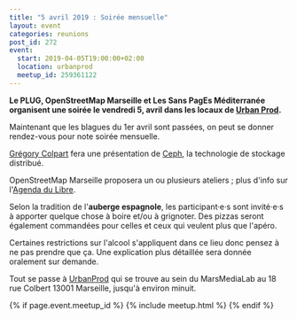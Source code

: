 ```yaml
---
title: "5 avril 2019 : Soirée mensuelle"
layout: event
categories: reunions
post_id: 272
event:
  start: 2019-04-05T19:00:00+02:00
  location: urbanprod
  meetup_id: 259361122
---
```


**Le PLUG, OpenStreetMap Marseille et Les Sans PagEs Méditerranée organisent une soirée le vendredi 5, avril dans les locaux de [Urban Prod](http://www.urbanprod.net).**

Maintenant que les blagues du 1er avril sont passées, on peut se donner rendez-vous pour note soirée mensuelle.

[Grégory Colpart](http://gcolpart.com) fera une présentation de [Ceph](https://ceph.com), la technologie de stockage distribué.

OpenStreetMap Marseille proposera un ou plusieurs ateliers ; plus d'info sur l'[Agenda du Libre](https://www.agendadulibre.org/events/19308).

Selon la tradition de l'**auberge espagnole**, les participant·e·s sont invité·e·s à apporter quelque chose à boire et/ou à grignoter. Des pizzas seront également commandées pour celles et ceux qui veulent plus que l'apéro.

Certaines restrictions sur l'alcool s'appliquent dans ce lieu donc pensez à ne pas prendre que ça. Une explication plus détaillée sera donnée oralement sur demande.

Tout se passe à [UrbanProd](http://www.urbanprod.net) qui se trouve au sein du MarsMediaLab au 18 rue Colbert 13001 Marseille, jusqu'à environ minuit.

{% if page.event.meetup_id %}
  {% include meetup.html %}
{% endif %}
